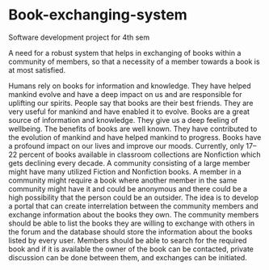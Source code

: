 # Book-exchanging-system
Software development project for 4th sem

A need for a robust system that helps in exchanging of books within a community of
members, so that a necessity of a member towards a book is at most satisfied.

Humans rely on books for information and knowledge. They have helped mankind evolve
and have a deep impact on us and are responsible for uplifting our spirits. People say that
books are their best friends. They are very useful for mankind and have enabled it to evolve.
Books are a great source of information and knowledge. They give us a deep feeling of wellbeing. The benefits of books are well known. They have contributed to the evolution of
mankind and have helped mankind to progress. Books have a profound impact on our lives
and improve our moods. Currently, only 17–22 percent of books available in classroom
collections are Nonfiction which gets declining every decade.
A community consisting of a large member might have many utilized Fiction and Nonfiction
books. A member in a community might require a book where another member in the same
community might have it and could be anonymous and there could be a high possibility that
the person could be an outsider. The idea is to develop a portal that can create interrelation
between the community members and exchange information about the books they own. The
community members should be able to list the books they are willing to exchange with others
in the forum and the database should store the information about the books listed by every
user. Members should be able to search for the required book and if it is available the owner
of the book can be contacted, private discussion can be done between them, and exchanges
can be initiated.
